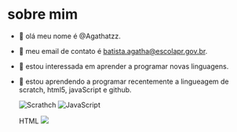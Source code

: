 # sobre mim
- 👋 olá meu nome é @Agathatzz.
- 👀 meu email de contato é batista.agatha@escolapr.gov.br.
- 🌱 estou interessada em aprender a programar novas linguagens.
- 💞️ estou aprendendo a programar recentemente a lingueagem de scratch, html5, javaScript e github.

  ![Scrathch](https://img.shields.io/badge/scratch.4D97FF?style=for-the-badge&logo=Scratch&logoColorwhite)
  ![JavaScript](https://img.shields.io/badge/JavaScript-323330?style=for-the-badge&logo=javascript&logoColor=F7DF1E)

  HTML <img src="https://img.shields.io/badge/Scratch-4D97FF?style=for-badge&logo=Scratch&logoColor=whitw" />

